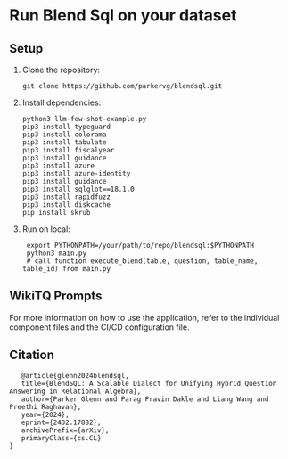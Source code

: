 # Run Blend Sql on your dataset


## Setup
1. Clone the repository:
   ```
   git clone https://github.com/parkervg/blendsql.git
   ```

2. Install dependencies:
   ```
   python3 llm-few-shot-example.py
   pip3 install typeguard
   pip3 install colorama
   pip3 install tabulate
   pip3 install fiscalyear
   pip3 install guidance
   pip3 install azure
   pip3 install azure-identity
   pip3 install guidance
   pip3 install sqlglot==18.1.0
   pip3 install rapidfuzz
   pip3 install diskcache 
   pip install skrub
   ```

3. Run on local:
   ```
    export PYTHONPATH=/your/path/to/repo/blendsql:$PYTHONPATH
    python3 main.py
    # call function execute_blend(table, question, table_name, table_id) from main.py
   ```

## WikiTQ Prompts
For more information on how to use the application, refer to the individual component files and the CI/CD configuration file.

## Citation
   ```
      @article{glenn2024blendsql,
      title={BlendSQL: A Scalable Dialect for Unifying Hybrid Question Answering in Relational Algebra},
      author={Parker Glenn and Parag Pravin Dakle and Liang Wang and Preethi Raghavan},
      year={2024},
      eprint={2402.17882},
      archivePrefix={arXiv},
      primaryClass={cs.CL}
   }
  ```
